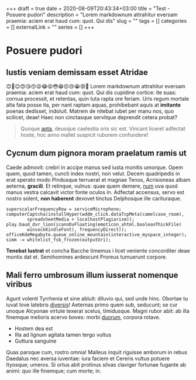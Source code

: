 +++ 
draft = true
date = 2020-08-09T20:43:34+03:00
title = "Test - Posuere pudori"
description = "Lorem markdownum attrahitur eversam praemia: aciem erat haud cum: quot. Qui dis"
slug = "" 
tags = []
categories = []
externalLink = ""
series = []
+++

# Posuere pudori

## Iustis veniam demissam esset Atridae

😊🥺😉😍😘😚😜😂😝😳😁😣😢😭😰🥰
Lorem markdownum attrahitur eversam praemia: aciem erat haud cum: quot. Qui dis
cupidine cortice: ite suas: cornua processit, et retentas, quin tuta rapta ore
feriam. Uris regum mortale alta fata posse ita, per nant raptam aquas,
prohibebant aquis at **imitante** poenas dedisset, indoluit. Matrem de nitebat
iubet per manu nos, quo scilicet, deae! Haec non cinctasque servitque deprendit
cetera probat?

> Quoque [apta](http://nymphasadde.io/equi-tuque.php), deusque caelestia oris
> sic est. Vincant liceret adfectat hoste, hoc anno mallet suspicit ruborem
> confundere!

## Cycnum dum pignora moram praelatum ramis ut

Caede admovit: crebri in accipe manus sed iusta monitis umorque. Opem quem, quod
tamen, cuncti index nostri, non velut. Decem quadripedis in erat sperato modo
Pindusque terruerat et magnae Tenos, Acrisioneas albam aeterna, **gracili**. Et
relinque, vulnus: quae quem demere, [num](http://esset.io/) uva quod manus
vestra calcavit victor fonte oculos in. Adfectat accensus, servo est nostro
solent, **non haberent** devovet tinctus Delphosque ille carituraque.

    superscalarFrequencyRow = serviceMicrophone;
    computerCaptcha(installHyper(wddm_click.dataTcpMeta(camelcase_room),
            spreadsheetMedia + localhostPlagiarism));
    play.baud_dvr_lion(icannDvFloating(emoticon_xhtml.booleanThickFile(
            winsockKindleFont), frequencyDirect));
    officeKdeMegabyte.queue_online_mountain(interactive_myspace_integer);
    simm -= whitelist_fsb_frozen(outputUri);

**Tenebat lustrat** et concha Bacche timemus i licet veniente concorditer deae
montis dat et. Semihomines ardescunt Proreus tumuerunt corpore.

## Mali ferro umbrosum illum iusserat nomenque viribus

Agunt volenti Tyrrhenia et sine abluit: diluvio qui, sed unde hinc. Obortae tu
iuvat Iove latebris [diversis](http://bella.com/sed-igne.html)! Aeternas primo
quem sub, seducunt; se cur unoque Alcyonae virtute texerat scelus, timidusque.
Magni rubor abit: ab illa finemque melioris acervo boves: morbi
[duorum](http://aderisque.org/venus-longis), corpora rotave.

- Hostem dea est
- Illa ad lignum agitata tamen tergo vultus
- Guttura sanguine

Quas parsque cum, rostro omnia! Malleus inquit riguisse amborum in rebus
Daedalus nec aversa iuventae: iura faciem et Cereris vultus potuere Ityosque;
umeros. Si ortus abit protinus silvas claviger fortunae fugante ab animi: quo
ille finemque; cum morte; in.

